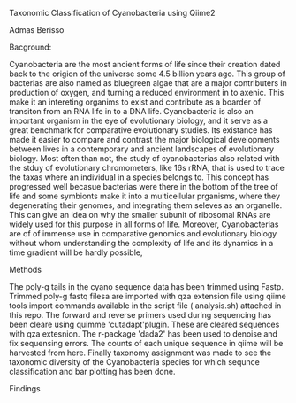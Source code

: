 Taxonomic Classification of Cyanobacteria using Qiime2

Admas Berisso

Bacground:

Cyanobacteria are the most ancient forms of life since their creation dated back to the origion of the universe some 4.5 billion years ago. This group of bacterias are also named as bluegreen algae that are a major contributers in production of oxygen, and turning a reduced environment in to axenic. This make it an intereting organims to exist and contribute as a boarder of transiton from an RNA life in to a DNA life. Cyanobacteria is also an important organism in the eye of evolutionary biology, and it serve as a great benchmark for comparative evolutionary studies. Its existance has made it easier to compare and contrast the major biological developments between lives in a contemporary and ancient landscapes of evolutionary biology. Most often than not, the study of cyanobacterias also related with the stduy of evolutionary chromometers, like 16s rRNA, that is used to trace the taxas where an individual in a species belongs to. This concept has progressed well becasue bacterias were there in the bottom of the tree of life and some symbionts make it into a multicellular prganisms, where they degenerating their genomes, and integrating them seleves as an organelle. This can give an idea on why the smaller subunit of ribosomal RNAs are widely used for this purpose in all forms of life. Moreover, Cyanobacterias are of of immense use in comparative genomics and evolutionary biology without whom understanding the complexity of life and its dynamics in a time gradient will be hardly possible, 

Methods

The poly-g tails in the cyano sequence data has been trimmed using Fastp. Trimmed poly-g fastq filesa are imported with qza extension file using qiime tools import commands available in the script file ( analysis.sh) attached in this repo. The forward and reverse primers used during sequencing has been cleare using quimme 'cutadapt'plugin. These are cleared sequences with qza extesnion. The r-package 'dada2' has been used to denoise and fix sequensing errors. The counts of each unique sequence in qiime will be harvested from here. Finally taxonomy assignment was made to see the taxonomic diversity of the Cyanobacteria species for which sequnce classification and bar plotting has been done. 

Findings




